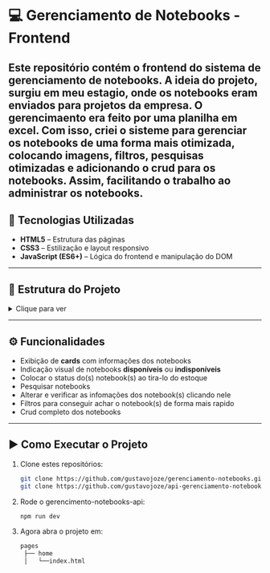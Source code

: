 # 💻 Gerenciamento de Notebooks - Frontend

Este repositório contém o **frontend** do sistema de gerenciamento de notebooks. A ideia do projeto, surgiu em meu estagio, onde os notebooks eram enviados para projetos da empresa. O gerencimaento era feito por uma planilha em excel. Com isso, criei o sisteme para gerenciar os notebooks de uma forma mais otimizada, colocando imagens, filtros, pesquisas otimizadas e adicionando o crud para os notebooks. Assim, facilitando o trabalho ao administrar os notebooks.
---

## 🚀 Tecnologias Utilizadas

- **HTML5** – Estrutura das páginas  
- **CSS3** – Estilização e layout responsivo  
- **JavaScript (ES6+)** – Lógica do frontend e manipulação do DOM  

---

## 📂 Estrutura do Projeto

<details>
  <summary>Clique para ver</summary>

  ```bash
  assets
    ├── icon-adicionarNotebook.png
    ├── icon-filters.png
    ├── icon-lupa.png
    ├── logo-empresa.png
    └── notebook.jpeg
  pages
    ├── cadastro
    │   ├── pagina-cadastro-style.css
    │   ├── pagina-cadastro.html
    │   └── pagina-cadastro.js
    └── home
    │   ├── index.html
    │   ├── main.js
    │   └── style.css
  scripts
    └── services
        ├── apiMetodosHTTP.js
        └── gerarPlanilha.js      
```
</details>


---

## ⚙️ Funcionalidades

- Exibição de **cards** com informações dos notebooks  
- Indicação visual de notebooks **disponíveis** ou **indisponíveis**  
- Colocar o status do(s) notebook(s) ao tira-lo do estoque
- Pesquisar notebooks
- Alterar e verificar as infomações dos notebook(s) clicando nele
- Filtros para conseguir achar o notebook(s) de forma mais rapido
- Crud completo dos notebooks

---

## ▶️ Como Executar o Projeto

1. Clone estes repositórios:
   ```bash
   git clone https://github.com/gustavojoze/gerenciamento-notebooks.git
   git clone https://github.com/gustavojoze/api-gerenciamento-notebooks-api.git
   ```
2. Rode o gerencimento-notebooks-api:
   ```bash
   npm run dev
   ```
3. Agora abra o projeto em:
   ```bash
   pages
    ├── home
    │   └──index.html
   ```
